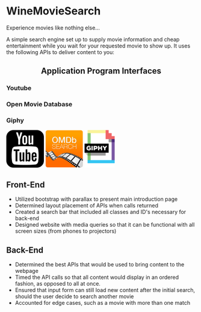 # WineMovieSearch

Experience movies like nothing else...

A simple search engine set up to supply movie information and cheap entertainment while you wait for your requested movie to show up. It uses the following APIs to deliver content to you:

<center> <h2>Application Program Interfaces</h2> </center>

<div class="row">
<h3>Youtube</h3>  <h3>Open Movie Database</h3>  <h3>Giphy</h3>
</div>
<img src="assets/images/youtube.svg" height="100px"/> <img src="assets/images/omdb.png" height="100px"/> <img src="assets/images/api_giphy_logo.png" height="100px"/>

<h2>Front-End</h2>

<ul>
  <li>Utilized bootstrap with parallax to present main introduction page</li>
  <li>Determined layout placement of APIs when calls returned</li>
  <li>Created a search bar that included all classes and ID's necessary for back-end</li>
  <li>Designed website with media queries so that it can be functional with all screen sizes (from phones to projectors)</li>
</ul>

<h2>Back-End</h2>

<ul>
  <li>Determined the best APIs that would be used to bring content to the webpage</li>
  <li>Timed the API calls so that all content would display in an ordered fashion, as opposed to all at once.</li>
  <li>Ensured that input form can still load new content after the initial search, should the user decide to search another movie</li>
  <li>Accounted for edge cases, such as a movie with more than one match</li>
</ul>

